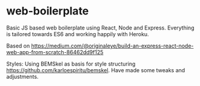 # web-boilerplate
Basic JS based web boilerplate using React, Node and Express. Everything is tailored towards ES6 and working happily with Heroku.

Based on https://medium.com/@originaleye/build-an-express-react-node-web-app-from-scratch-86462dd9f125

Styles:
Using BEMSkel as basis for style structuring https://github.com/karloespiritu/bemskel. Have made some tweaks and adjustments.

